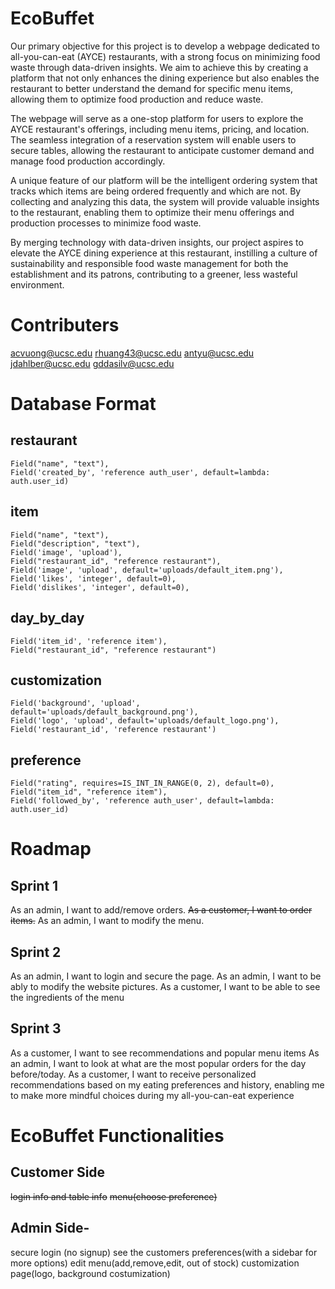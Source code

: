 # EcoBuffet
Our primary objective for this project is to develop a webpage dedicated to all-you-can-eat (AYCE) restaurants, with a strong focus on minimizing food waste through data-driven insights. We aim to achieve this by creating a platform that not only enhances the dining experience but also enables the restaurant to better understand the demand for specific menu items, allowing them to optimize food production and reduce waste.

The webpage will serve as a one-stop platform for users to explore the AYCE restaurant's offerings, including menu items, pricing, and location. The seamless integration of a reservation system will enable users to secure tables, allowing the restaurant to anticipate customer demand and manage food production accordingly.

A unique feature of our platform will be the intelligent ordering system that tracks which items are being ordered frequently and which are not. By collecting and analyzing this data, the system will provide valuable insights to the restaurant, enabling them to optimize their menu offerings and production processes to minimize food waste.

By merging technology with data-driven insights, our project aspires to elevate the AYCE dining experience at this restaurant, instilling a culture of sustainability and responsible food waste management for both the establishment and its patrons, contributing to a greener, less wasteful environment.

# Contributers
acvuong@ucsc.edu
rhuang43@ucsc.edu
antyu@ucsc.edu
jdahlber@ucsc.edu
gddasilv@ucsc.edu

# Database Format
## restaurant
    Field("name", "text"),
    Field('created_by', 'reference auth_user', default=lambda: auth.user_id)

## item
    Field("name", "text"),
    Field("description", "text"),
    Field('image', 'upload'),
    Field("restaurant_id", "reference restaurant"),
    Field('image', 'upload', default='uploads/default_item.png'),
    Field('likes', 'integer', default=0),
    Field('dislikes', 'integer', default=0),


## day_by_day
    Field('item_id', 'reference item'),
    Field("restaurant_id", "reference restaurant")

## customization
    Field('background', 'upload', default='uploads/default_background.png'),
    Field('logo', 'upload', default='uploads/default_logo.png'),
    Field('restaurant_id', 'reference restaurant')

## preference
    Field("rating", requires=IS_INT_IN_RANGE(0, 2), default=0),
    Field("item_id", "reference item"),
    Field('followed_by', 'reference auth_user', default=lambda: auth.user_id)

# Roadmap
## Sprint 1 
As an admin, I want to add/remove orders.
~~As a customer, I want to order items.~~
As an admin, I want to modify the menu.

## Sprint 2 
As an admin, I want to login and secure the page.
As an admin, I want to be ably to modify the website pictures.
As a customer, I want to be able to see the ingredients of the menu

## Sprint 3
As a customer, I want to see recommendations and popular menu items
As an admin, I want to look at what are the most popular orders for the day before/today.
As a customer, I want to receive personalized recommendations based on my eating preferences and history, enabling me to make more mindful choices during my all-you-can-eat experience

# EcoBuffet Functionalities
## Customer Side
~~login info and table info~~
~~menu(choose preference)~~

## Admin Side-
secure login (no signup)
see the customers preferences(with a sidebar for more options)
edit menu(add,remove,edit, out of stock)
customization page(logo, background costumization) 
